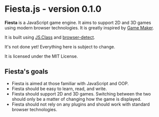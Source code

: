Fiesta.js - version 0.1.0
=========================

**Fiesta** is a JavaScript game engine. It aims to support 2D and 3D games using modern browser technologies. It is greatly inspired by [Game Maker](http://www.yoyogames.com/make).

It is built using [JS.Class](http://jsclass.jcoglan.com/) and [browser-detect](https://github.com/rsyring/browser-detect).

It's not done yet! Everything here is subject to change.

It is licensed under the MIT License.

Fiesta's goals
--------------

* Fiesta is aimed at those familiar with JavaScript and OOP.
* Fiesta should be easy to learn, read, and write.
* Fiesta should support 2D and 3D games. Switching between the two should only be a matter of changing how the game is displayed.
* Fiesta should not rely on any plugins and should work with standard browser technologies.

